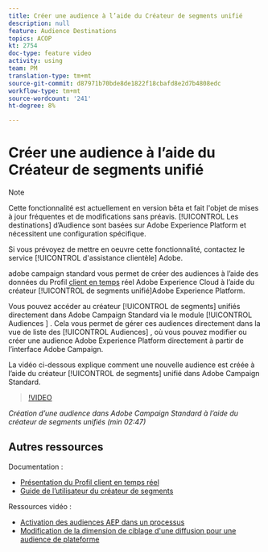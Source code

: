 ```yaml
---
title: Créer une audience à l’aide du Créateur de segments unifié
description: null
feature: Audience Destinations
topics: ACOP
kt: 2754
doc-type: feature video
activity: using
team: PM
translation-type: tm+mt
source-git-commit: d87971b70bde8de1822f18cbafd8e2d7b4808edc
workflow-type: tm+mt
source-wordcount: '241'
ht-degree: 8%

---
```



# Créer une audience à l’aide du Créateur de segments unifié

>[!NOTE]
>
>Cette fonctionnalité est actuellement en version bêta et fait l&#39;objet de mises à jour fréquentes et de modifications sans préavis. [!UICONTROL Les destinations] d’Audience sont basées sur Adobe Experience Platform et nécessitent une configuration spécifique.
>
>Si vous prévoyez de mettre en oeuvre cette fonctionnalité, contactez le service [!UICONTROL d&#39;assistance clientèle] Adobe.

adobe campaign standard vous permet de créer des audiences à l’aide des données du Profil [client en temps](https://docs.adobe.com/content/help/en/platform-learn/tutorials/profiles/understanding-the-real-time-customer-profile.html) réel Adobe Experience Cloud à l’aide du créateur [!UICONTROL de segments unifié]Adobe Experience Platform.

Vous pouvez accéder au créateur [!UICONTROL de segments] unifiés directement dans Adobe Campaign Standard via le module [!UICONTROL Audiences ] . Cela vous permet de gérer ces audiences directement dans la vue de liste des [!UICONTROL Audiences] , où vous pouvez modifier ou créer une audience Adobe Experience Platform directement à partir de l’interface Adobe Campaign.

La vidéo ci-dessous explique comment une nouvelle audience est créée à l’aide du créateur [!UICONTROL de segments] unifié dans Adobe Campaign Standard.

>[!VIDEO](https://video.tv.adobe.com/v/27638?quality=12)

*Création d’une audience dans Adobe Campaign Standard à l’aide du créateur de segments unifiés (min 02:47)*

## Autres ressources

Documentation :

* [Présentation du Profil client en temps réel](https://www.adobe.io/apis/experienceplatform/home/profile-identity-segmentation/profile-identity-segmentation-services.html#!api-specification/markdown/narrative/technical_overview/unified_profile_architectural_overview/unified_profile_architectural_overview.md)
* [Guide de l’utilisateur du créateur de segments](https://www.adobe.io/apis/experienceplatform/home/profile-identity-segmentation/profile-identity-segmentation-services.html#!api-specification/markdown/narrative/technical_overview/segmentation/segment-builder-guide.md)

Ressources vidéo :

* [Activation des audiences AEP dans un processus](/help/profiles-and-audiences/audience-destinations/activating-aep-audiences.md)
* [Modification de la dimension de ciblage d&#39;une diffusion pour une audience de plateforme](/help/profiles-and-audiences/audience-destinations/changing-targeting-dimension.md)
